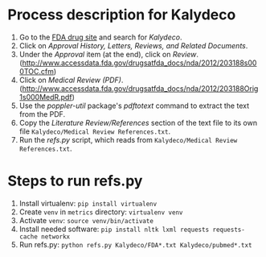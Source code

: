 # Process description for Kalydeco

1. Go to the [FDA drug site](http://www.accessdata.fda.gov/scripts/cder/drugsatfda/) and search for *Kalydeco*.
1. Click on *Approval History, Letters, Reviews, and Related Documents*.
1. Under the *Approval* item (at the end), click on *Review*. (http://www.accessdata.fda.gov/drugsatfda_docs/nda/2012/203188s000TOC.cfm)
1. Click on *Medical Review (PDF)*. (http://www.accessdata.fda.gov/drugsatfda_docs/nda/2012/203188Orig1s000MedR.pdf)
1. Use the *poppler-util* package's *pdftotext* command to extract the text from the PDF.
1. Copy the *Literature Review/References* section of the text file to its own file `Kalydeco/Medical Review References.txt`.
1. Run the *refs.py* script, which reads from `Kalydeco/Medical Review References.txt`.

# Steps to run refs.py

1. Install virtualenv: `pip install virtualenv`
1. Create `venv` in `metrics` directory: `virtualenv venv`
1. Activate `venv`: `source venv/bin/activate`
1. Install needed software: `pip install nltk lxml requests requests-cache networkx`
1. Run refs.py: `python refs.py Kalydeco/FDA*.txt Kalydeco/pubmed*.txt`
